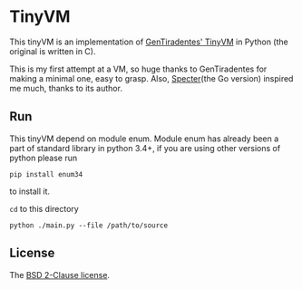 # TinyVM

This tinyVM is an implementation of [GenTiradentes' TinyVM][tvm] in Python (the original is written in C).

This is my first attempt at a VM, so huge thanks to GenTiradentes for making a minimal one, easy to grasp. Also, [Specter][specter](the Go version) inspired me much, thanks to its author. 

## Run

This tinyVM depend on module enum. Module enum has already been a part of standard library in python 3.4+, if you are using other versions of python please run

`pip install enum34`

to install it.

`cd` to this directory

`python ./main.py --file /path/to/source`

## License

The [BSD 2-Clause license][bsd].

[bsd]: http://opensource.org/licenses/BSD-2-Clause
[tvm]: https://github.com/GenTiradentes/tinyvm
[specter]: https://github.com/PuerkitoBio/specter
